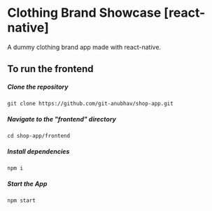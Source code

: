 # Clothing Brand Showcase [react-native]

A dummy clothing brand app made with react-native.

## To run the frontend

##### Clone the repository 
```
git clone https://github.com/git-anubhav/shop-app.git
```

##### Navigate to the "frontend" directory
```
cd shop-app/frontend
```

##### Install dependencies
```
npm i
```

##### Start the App
```
npm start
```

